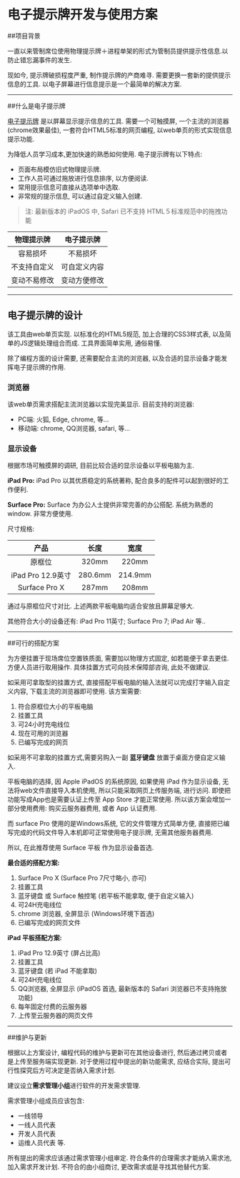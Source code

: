 # 电子提示牌开发与使用方案

##项目背景

一直以来管制席位使用物理提示牌＋进程单架的形式为管制员提供提示性信息.以防止错忘漏事件的发生. 

现如今,  提示牌破损程度严重, 制作提示牌的产商难寻. 需要更换一套新的提供提示信息的工具.
以电子屏幕进行信息提示是一个最简单的解决方案.

---
##什么是电子提示牌

[电子提示牌](http://infoweb.bitcron.com/ '点击打开示例')
是以屏幕显示提示信息的工具. 需要一个可触摸屏, 一个主流的浏览器 (chrome效果最佳), 一套符合HTML5标准的网页编程,  以web单页的形式实现信息提示功能.

为降低人员学习成本,更加快速的熟悉如何使用. 电子提示牌有以下特点: 

- 页面布局模仿旧式物理提示牌. 
- 工作人员可通过拖放进行信息排序, 以方便阅读. 
- 常用提示信息可直接从选项单中选取.
- 非常规的提示信息, 可以通过自定义输入创建.

>注: 最新版本的 iPadOS 中, Safari 已不支持 HTML５标准规范中的拖拽功能

|物理提示牌|电子提示牌|
|:--------:|:--------:|
|容易损坏   |不易损坏   |
|不支持自定义|可自定义内容|
|变动不易修改|变动方便修改|

---
## 电子提示牌的设计

该工具由web单页实现. 以标准化的HTML5规范, 加上合理的CSS3样式表, 以及简单的JS逻辑处理组合而成. 工具界面简单实用, 通俗易懂. 

除了编程方面的设计需要, 还需要配合主流的浏览器, 以及合适的显示设备才能发挥电子提示牌的作用. 

### 浏览器 

该web单页需求搭配主流浏览器以实现完美显示. 目前支持的浏览器: 

- PC端: 火狐, Edge, chrome, 等...
- 移动端: chrome, QQ浏览器, safari, 等...

### 显示设备

根据市场可触摸屏的调研, 目前比较合适的显示设备以平板电脑为主.

**iPad Pro:** iPad Pro 以其优质稳定的系统著称, 配合良多的配件可以起到很好的工作便利.

**Surface Pro:** Surface 为办公人士提供非常完善的办公搭配. 系统为熟悉的window. 非常方便使用.

尺寸规格:

|产品|长度|宽度|
|:-:|:-:|:-:|
|原框位|320mm|220mm|
|iPad Pro 12.9英寸|280.6mm|214.9mm|
|Surface Pro X|287mm|208mm|

通过与原框位尺寸对比. 上述两款平板电脑均适合安放且屏幕足够大. 

其他符合大小的设备还有:  iPad Pro 11英寸; Surface Pro 7; iPad Air 等..

---
##可行的搭配方案

为方便挂置于现场席位空置铁质面, 需要加以物理方式固定, 如若能便于拿去更佳.方便人员进行取用操作. 具体挂置方式可向技术保障部咨询, 此处不做建议.

如采用可拿取型的挂置方式, 直接搭配平板电脑的输入法就可以完成打字输入自定义内容, 下载主流的浏览器即可使用. 该方案需要:

1. 符合原框位大小的平板电脑
2. 挂置工具
3. 可24小时充电线位
4. 现在可用的浏览器
5. 已编写完成的网页



如采用不可拿取的挂置方式,需要另购入一副 **蓝牙键盘** 放置于桌面方便自定义输入.

平板电脑的选择, 因 Apple iPadOS 的系统原因, 如果使用 iPad 作为显示设备, 无法将web文件直接导入本机使用, 所以只能采取网页上传服务端, 进行访问. 即使把功能写成App也是需要认证上传至 App Store 才能正常使用.  所以该方案会增加一部分使用费用: 购买云服务器费用, 或者 App 认证费用.

而 surface Pro 使用的是Windows系统, 它的文件管理方式简单方便, 直接把已编写完成的代码文件导入本机即可正常使用电子提示牌, 无需其他服务器费用.

所以, 在此推荐使用 Surface 平板 作为显示设备首选.

**最合适的搭配方案:**

1. Surface Pro X (Surface Pro 7尺寸略小, 亦可)
2. 挂置工具
3. 蓝牙键盘 或 Surface 触控笔 (若平板不能拿取, 便于自定义输入)
3. 可24H充电线位
4. chrome 浏览器, 全屏显示 (Windows环境下首选)
5. 已编写完成的网页文件

**iPad 平板搭配方案:**

1. iPad Pro 12.9英寸 (屏占比高)
2. 挂置工具
3. 蓝牙键盘 (若 iPad 不能拿取)
4. 可24H充电线位
5. QQ浏览器, 全屏显示 (iPadOS 首选, 最新版本的 Safari 浏览器已不支持拖放功能)
6. 每年固定付费的云服务器
7. 上传至云服务器的网页文件

---
##维护与更新

根据以上方案设计, 编程代码的维护与更新可在其他设备进行, 然后通过拷贝或者是上传至服务端实现更新. 对于使用过程中提出的新功能需求, 应结合实际, 提出可行性探究后方可决定是否纳入需求计划.

建议设立**需求管理小组**进行软件的开发需求管理. 

需求管理小组成员应该包含: 

- 一线领导
- 一线人员代表
- 开发人员代表
- 运维人员代表 等.  

所有提出的需求应该通过需求管理小组审定. 符合条件的合理需求才能纳入需求池, 加入需求开发计划. 不符合的由小组商讨, 更改需求或是寻找其他替代方案.


